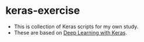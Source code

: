 # keras-exercise

- This is collection of Keras scripts for my own study.
- These are based on [Deep Learning with Keras](https://www.packtpub.com/big-data-and-business-intelligence/deep-learning-keras).